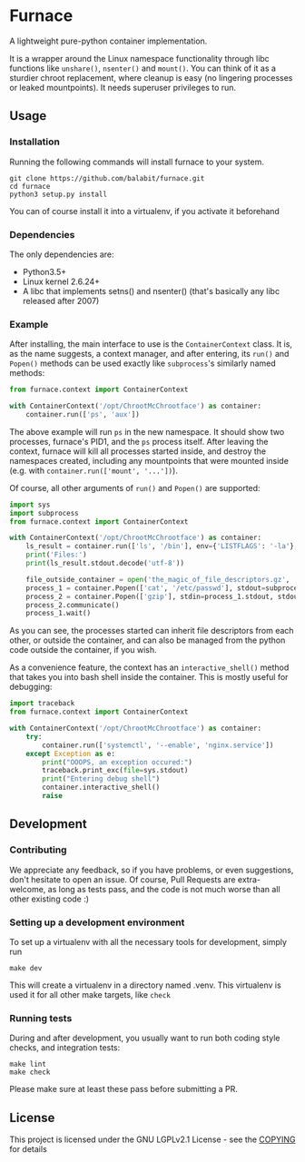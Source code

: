 # Furnace

A lightweight pure-python container implementation.

It is a wrapper around the Linux namespace functionality through libc functions like `unshare()`, `nsenter()` and `mount()`. You can think of it as a sturdier chroot replacement, where cleanup is easy (no lingering processes or leaked mountpoints). It needs superuser privileges to run.

## Usage

### Installation

Running the following commands will install furnace to your system.
```
git clone https://github.com/balabit/furnace.git
cd furnace
python3 setup.py install
```
You can of course install it into a virtualenv, if you activate it beforehand

### Dependencies

The only dependencies are:
* Python3.5+
* Linux kernel 2.6.24+
* A libc that implements setns() and nsenter() (that's basically any libc released after 2007)

### Example

After installing, the main interface to use is the `ContainerContext` class. It is, as the name suggests, a context manager, and after entering, its `run()` and `Popen()` methods can be used exactly like `subprocess`'s similarly named methods:

```python
from furnace.context import ContainerContext

with ContainerContext('/opt/ChrootMcChrootface') as container:
    container.run(['ps', 'aux'])
```
The above example will run `ps` in the new namespace. It should show two processes, furnace's PID1, and the `ps` process itself. After leaving the context, furnace will kill all processes started inside, and destroy the namespaces created, including any mountpoints that were mounted inside (e.g. with `container.run(['mount', '...'])`).

Of course, all other arguments of `run()` and `Popen()` are supported:
```python
import sys
import subprocess
from furnace.context import ContainerContext

with ContainerContext('/opt/ChrootMcChrootface') as container:
    ls_result = container.run(['ls', '/bin'], env={'LISTFLAGS': '-la'}, stdout=subprocess.PIPE, check=True)
    print('Files:')
    print(ls_result.stdout.decode('utf-8'))

    file_outside_container = open('the_magic_of_file_descriptors.gz', 'wb')
    process_1 = container.Popen(['cat', '/etc/passwd'], stdout=subprocess.PIPE)
    process_2 = container.Popen(['gzip'], stdin=process_1.stdout, stdout=file_outside_container)
    process_2.communicate()
    process_1.wait()
```
As you can see, the processes started can inherit file descriptors from each other, or outside the container, and can also be managed from the python code outside the container, if you wish.

As a convenience feature, the context has an `interactive_shell()` method that takes you into bash shell inside the container. This is mostly useful for debugging:
```python
import traceback
from furnace.context import ContainerContext

with ContainerContext('/opt/ChrootMcChrootface') as container:
    try:
        container.run(['systemctl', '--enable', 'nginx.service'])
    except Exception as e:
        print("OOOPS, an exception occured:")
        traceback.print_exc(file=sys.stdout)
        print("Entering debug shell")
        container.interactive_shell()
        raise
```

## Development

### Contributing

We appreciate any feedback, so if you have problems, or even suggestions, don't hesitate to open an issue. Of course, Pull Requests are extra-welcome, as long as tests pass, and the code is not much worse than all other existing code :)

### Setting up a development environment

To set up a virtualenv with all the necessary tools for development, simply run
```
make dev
```

This will create a virtualenv in a directory named .venv. This virtualenv is used it for all other make targets, like `check`

### Running tests

During and after development, you usually want to run both coding style checks, and integration tests:
```
make lint
make check
```
Please make sure at least these pass before submitting a PR.

## License

This project is licensed under the GNU LGPLv2.1 License - see the [COPYING](COPYING) for details
